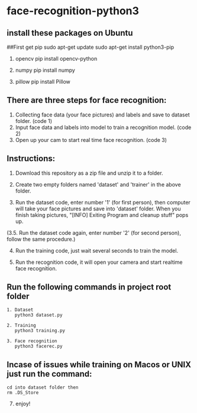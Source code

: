 # face-recognition-python3

## install these packages on Ubuntu
 ##First get pip
   sudo apt-get update
   sudo apt-get install python3-pip
   
  1. opencv
     pip install opencv-python
    
  2. numpy
     pip install numpy
    
  3. pillow
     pip install Pillow
     
## There are three steps for face recognition:
  1. Collecting face data (your face pictures) and labels and save to dataset folder. (code 1)
  2. Input face data and labels into model to train a recognition model. (code 2)
  3. Open up your cam to start real time face recognition. (code 3)

## Instructions:
  1. Download this repository as a zip file and unzip it to a folder.
  
  2. Create two empty folders named 'dataset' and 'trainer' in the above folder.
  
  3. Run the dataset code, enter number '1' (for first person), then computer will take your face pictures and save into 'dataset' folder.
  When you finish taking pictures, "[INFO] Exiting Program and cleanup stuff" pops up.
  
  (3.5. Run the dataset code again, enter number '2' (for second person), follow the same procedure.) 

  4. Run the training code, just wait several seconds to train the model.
  
  5. Run the recognition code, it will open your camera and start realtime face recognition.
  
## Run the following commands in project root folder
    1. Dataset
       python3 dataset.py
    
    2. Training
       python3 training.py
       
    3. Face recognition
       python3 facerec.py
  
## Incase of issues while training on Macos or UNIX just run the command:
    cd into dataset folder then
    rm .DS_Store 
       
  7. enjoy!
 
 
  
